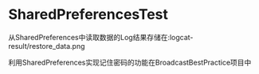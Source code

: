 # SharedPreferencesTest

从SharedPreferences中读取数据的Log结果存储在:logcat-result/restore_data.png

利用SharedPreferences实现记住密码的功能在BroadcastBestPractice项目中
